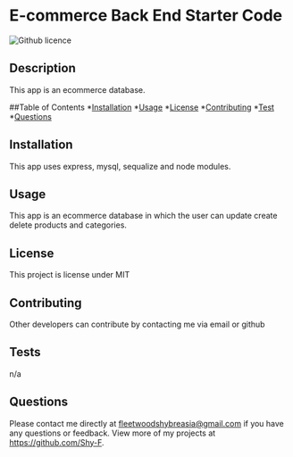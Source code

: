 # E-commerce Back End Starter Code
![Github licence](http://img.shields.io/badge/license-MIT-yellow.svg)


  ## Description

  This app is an ecommerce database.

  

  ##Table of Contents
  *[Installation](#installation)
  *[Usage](#usage)
  *[License](#license)
  *[Contributing](#contributing)
  *[Test](#tests)
  *[Questions](#questions)

  ## Installation
  This app uses express, mysql, sequalize and node modules.

  ## Usage
  This app is an ecommerce database in which the user can update create delete products and categories. 

  ## License
  This project is license under MIT

  ## Contributing
  Other developers can contribute by contacting me via email or github

  ## Tests
  n/a

  ## Questions
  Please contact me directly at fleetwoodshybreasia@gmail.com if you have any questions or feedback. View more of my projects at https://github.com/Shy-F.

